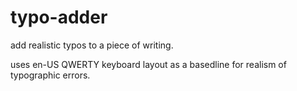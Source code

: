 # typo-adder
add realistic typos to a piece of writing. 

uses en-US QWERTY keyboard layout as a basedline for realism of typographic errors.
